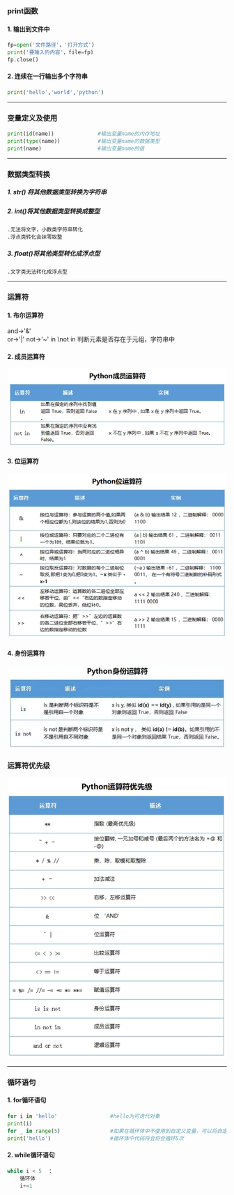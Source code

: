 
### print函数

#### 1. 输出到文件中
~~~python
fp=open('文件路径'，'打开方式')
print('要输入的内容'，file=fp)
fp.close() 
~~~
#### 2. 连续在一行输出多个字符串
```python
print('hello','world','python')
```
---

### 变量定义及使用
```python
print(id(name))              #输出变量name的内存地址
print(type(name))            #输出变量name的数据类型
print(name)                  #输出变量name的值
```
---


### 数据类型转换
##### 1. str() 将其他数据类型转换为字符串
##### 2. int()将其他数据类型转换成整型
    .无法将文字，小数类字符串转化
    .浮点类转化会抹零取整
##### 3. float()将其他类型转化成浮点型
    .文字类无法转化成浮点型
---


### 运算符
#### 1. 布尔运算符
and->'&'    
or->'|'
not->'~' 
in \not in 判断元素是否存在于元组，字符串中
#### 2. 成员运算符
![](./images//2023-04-04-17-36-59.png)
#### 3. 位运算符
![](./images//2023-04-04-17-38-02.png)
#### 4. 身份运算符
![](./images//2023-04-04-17-38-23.png)
### 运算符优先级
![](./images//2023-04-04-17-38-39.png)

---

### 循环语句
#### 1. for循环语句
```python
for i in 'hello'                 #hello为可迭代对象
print(i)
for _ in range(5)                #如果在循环体中不使用到自定义变量，可以将自定义变量写为‘_’
print('hello')                   #循环体中代码将会将会循环5次
```
#### 2. while循环语句
```python
while i < 5  ：
    循环体
    i+=1
```
